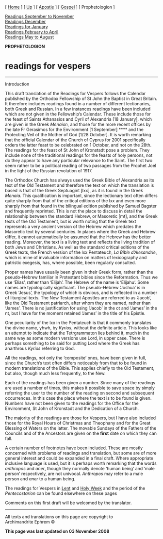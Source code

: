 \[ [Home](index.md) \] \[ [Up](lectionary.md) \]
\[ [Apostle](apostle1.md) \] \[ [Gospel](gospel.md) \]
\[ Prophetologion \]

[Readings September to November](readings_september_to_november.md)  
[Readings December](readings_december.md)  
[Readings for January](readings_for_january.md)  
[Readings February to April](Readings%20February%20to%20April.md)  
[Readings May to August](readings_may_to_august.md)

**PROPHETOLOGION**

# readings for vespers

****

Introduction

This draft translation of the Readings for Vespers follows the Calendar
published by the Orthodox Fellowship of St John the Baptist in Great
Britain. It therefore includes readings found in a number of different
lectionaries, both Greek and Russian. In a few instances readings have
been included which are not given in the Fellowship’s Calendar. These
include those for the feast of Saints Athanasios and Cyril of Alexandria
\[18 January\], which are given in the Greek *Menaion*, and those for
the more recent offices by the late Fr Gerasimos for the Environment \[1
September\] **** and the Protecting Veil of the Mother of God \[1/28
October\]. It is worth remarking that the official Calendar of the
Church of Cyprus for 2001 specifically orders the latter feast to be
celebrated on 1 October, and not on the 28th. The readings for the feast
of St John of Kronstadt pose a problem. They include none of the
traditional readings for the feasts of holy persons, not do they appear
to have any particular relevance to the Saint. The first two seem rather
to be a political reading of two passages from the Prophet Joel in the
light of the Russian revolution of 1917.

The Orthodox Church has always used the Greek Bible of Alexandria as its
text of the Old Testament and therefore the text on which the
translation is based is that of the Greek Septuagint \[lxx\], as it is
found in the Greek *Menaia.* This qualification is important, since the
lectionary text often differs quite sharply from that of the critical
editions of the lxx and even more sharply from that found in the
bilingual edition published by Samuel Bagster and frequently reprinted.
This is not the place to discuss in detail the relationship between the
standard Hebrew, or Masoretic \[mt\], and the Greek texts of the Old
Testament, but is worth noting that the Greek text represents a very
ancient version of the Hebrew which predates the Masoretic text by
several centuries. In places where the Greek and Hebrew differ, it
cannot automatically be assumed that the Hebrew has the better reading.
Moreover, the text is a living text and reflects the living tradition of
both Jews and Christians. As well as the standard critical editions of
the Greek texts, the French version of the lxx Pentateuch, *La Bible
d’Alexandrie*, which is mine of invaluable information on matters of
lexicography and patristic exegesis, has, where possible, been regularly
consulted.

Proper names have usually been given in their Greek form, rather than
the pseudo-Hebrew familiar in Protestant bibles since the Reformation.
Thus we use ‘Elias’, rather than ‘Elijah’. The Hebrew of the name is
‘Elijahu’. Some names are typologically significant. The pseudo-Hebrew
‘Joshua’ is in Greek ‘Jesus’, the typology of which is obvious, and is
reflected in a number of liturgical texts. The New Testament Apostles
are referred to as ‘Jacob’, like the Old Testament patriarch, after whom
they are named, rather than ‘James’. There is no justification for using
‘Jacob’ in the ot and ‘James’ in the nt, but I have for the moment
retained ‘James’ in the title of his Epistle.

One peculiarity of the lxx in the Pentateuch is that it commonly
translates the divine name, yhwh, by *Kyrios*, without the definite
article. This looks like an attempt to indicate that the Tetrgrammaton
lies behind it, much in the same way as some modern versions use Lord,
in upper case. There is perhaps something to be said for putting Lord
where the Greek has anarthrous *Kyrios* referring to God.

All the readings, not only the ‘composite’ ones, have been given in
full, since the Church’s text often differs noticeably from that to be
found in modern translations of the Bible. This applies chiefly to the
Old Testament, but also, though much less frequently, to the New.

Each of the readings has been given a number. Since many of the readings
are used a number of times, this makes it possible to save space by
simply referring the user to the number of the reading on second and
subsequent occurrences. In this case the place where the text is to be
found is given. Numbers have not been given to the readings for the
Office for the Environment, St John of Kronstadt and the Dedication of a
Church.

The majority of the readings are those for Vespers, but I have also
included those for the Royal Hours of Christmas and Theophany and for
the Great Blessing of Waters on the latter. The movable Sundays of the
Fathers of the Councils and of the Ancestors are given on the **first**
date on which they can fall.

A certain number of footnotes have been included. These are mostly
concerned with problems of readings and translation, but some are of
more general interest and could be expanded in a final draft. Where
appropriate inclusive language is used, but it is perhaps worth
remarking that the words *anthropos* and *aner*, though they normally
denote ‘human being’ and ‘male person’ respectively, are not univocal.
*Anthropos* may refer to a male person and *aner* to a human being.

The readings for Vespers in
[Lent](http://www.anastasis.org.uk/readLent.htm) and [Holy
Week](http://www.anastasis.org.uk/holyweek.htm) and the period of the
*Pentecostarion* can be found elsewhere on these pages

Comments on this first draft will be welcomed by the translator.

-----

All texts and translations on this page are copyright to  
Archimandrite Ephrem ©

**This page was last updated on 03 November 2008**

